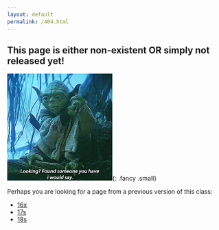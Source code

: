 ```yaml
---
layout: default
permalink: /404.html
---
```


## This page is either non-existent OR simply not released yet! 

![](/assets/imgs/found.gif){: .fancy .small}

Perhaps you are looking for a page from a previous version of this class:

* [16x](https://dartmouth-cs52-16x.github.io/)
* [17s](https://dartmouth-cs52-17s.github.io/)
* [18s](https://dartmouth-cs52-18s.github.io/)
